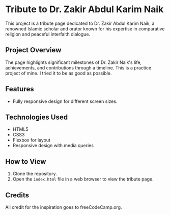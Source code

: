 # Tribute to Dr. Zakir Abdul Karim Naik

This project is a tribute page dedicated to Dr. Zakir Abdul Karim Naik, a renowned Islamic scholar and orator known for his expertise in comparative religion and peaceful interfaith dialogue.

## Project Overview

The page highlights significant milestones of Dr. Zakir Naik's life, achievements, and contributions through a timeline. This is a practice project of mine. I tried it to be as good as possible.

## Features

- Fully responsive design for different screen sizes.

## Technologies Used

- HTML5
- CSS3
- Flexbox for layout
- Responsive design with media queries

## How to View

1. Clone the repository.
2. Open the `index.html` file in a web browser to view the tribute page.

## Credits

All credit for the inspiration goes to freeCodeCamp.org.
